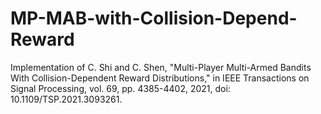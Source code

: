 # MP-MAB-with-Collision-Depend-Reward
Implementation of C. Shi and C. Shen, "Multi-Player Multi-Armed Bandits With Collision-Dependent Reward Distributions," in IEEE Transactions on Signal Processing, vol. 69, pp. 4385-4402, 2021, doi: 10.1109/TSP.2021.3093261.
